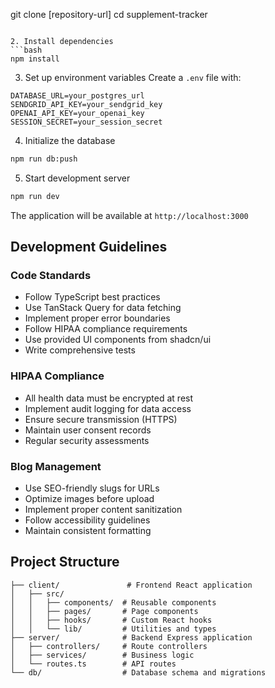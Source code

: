 git clone [repository-url]
cd supplement-tracker
```

2. Install dependencies
```bash
npm install
```

3. Set up environment variables
Create a `.env` file with:
```
DATABASE_URL=your_postgres_url
SENDGRID_API_KEY=your_sendgrid_key
OPENAI_API_KEY=your_openai_key
SESSION_SECRET=your_session_secret
```

4. Initialize the database
```bash
npm run db:push
```

5. Start development server
```bash
npm run dev
```

The application will be available at `http://localhost:3000`

## Development Guidelines

### Code Standards
- Follow TypeScript best practices
- Use TanStack Query for data fetching
- Implement proper error boundaries
- Follow HIPAA compliance requirements
- Use provided UI components from shadcn/ui
- Write comprehensive tests

### HIPAA Compliance
- All health data must be encrypted at rest
- Implement audit logging for data access
- Ensure secure transmission (HTTPS)
- Maintain user consent records
- Regular security assessments

### Blog Management
- Use SEO-friendly slugs for URLs
- Optimize images before upload
- Implement proper content sanitization
- Follow accessibility guidelines
- Maintain consistent formatting

## Project Structure
```
├── client/               # Frontend React application
│   ├── src/
│   │   ├── components/  # Reusable components
│   │   ├── pages/       # Page components
│   │   ├── hooks/       # Custom React hooks
│   │   └── lib/         # Utilities and types
├── server/              # Backend Express application
│   ├── controllers/     # Route controllers
│   ├── services/        # Business logic
│   └── routes.ts        # API routes
└── db/                  # Database schema and migrations